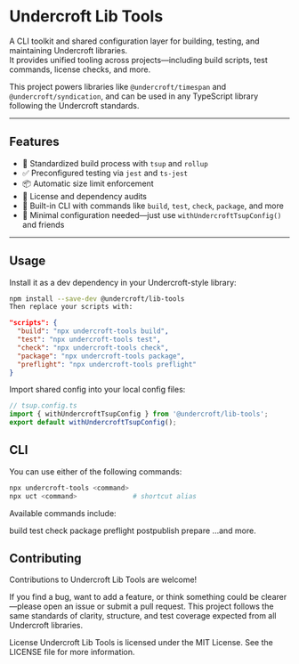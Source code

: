 # Undercroft Lib Tools

A CLI toolkit and shared configuration layer for building, testing, and maintaining Undercroft libraries.  
It provides unified tooling across projects—including build scripts, test commands, license checks, and more.

This project powers libraries like `@undercroft/timespan` and `@undercroft/syndication`, and can be used in any TypeScript library following the Undercroft standards.

---

## Features

- 🧱 Standardized build process with `tsup` and `rollup`
- ✅ Preconfigured testing via `jest` and `ts-jest`
- 📦 Automatic size limit enforcement
- 🔐 License and dependency audits
- 🧪 Built-in CLI with commands like `build`, `test`, `check`, `package`, and more
- 💬 Minimal configuration needed—just use `withUndercroftTsupConfig()` and friends

---

## Usage

Install it as a dev dependency in your Undercroft-style library:

```bash
npm install --save-dev @undercroft/lib-tools
Then replace your scripts with:
```

```json
"scripts": {
  "build": "npx undercroft-tools build",
  "test": "npx undercroft-tools test",
  "check": "npx undercroft-tools check",
  "package": "npx undercroft-tools package",
  "preflight": "npx undercroft-tools preflight"
}
```

Import shared config into your local config files:

```ts
// tsup.config.ts
import { withUndercroftTsupConfig } from '@undercroft/lib-tools';
export default withUndercroftTsupConfig();
```

## CLI
You can use either of the following commands:

```bash
npx undercroft-tools <command>
npx uct <command>              # shortcut alias
```

Available commands include:

build
test
check
package
preflight
postpublish
prepare
...and more.

## Contributing
Contributions to Undercroft Lib Tools are welcome!

If you find a bug, want to add a feature, or think something could be clearer—please open an issue or submit a pull request.
This project follows the same standards of clarity, structure, and test coverage expected from all Undercroft libraries.

License
Undercroft Lib Tools is licensed under the MIT License. See the LICENSE file for more information.
